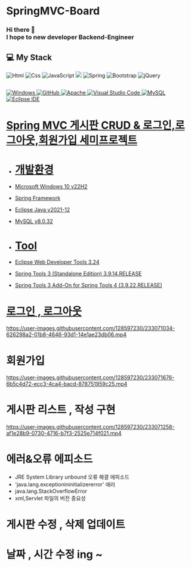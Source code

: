 # SpringMVC-Board 

### Hi there 👋 </br>I hope to new developer Backend-Engineer

## 💻 My Stack 
<img alt="Html" src ="https://img.shields.io/badge/HTML5-E34F26.svg?&style=for-the-badge&logo=HTML5&logoColor=white"/> <img alt="Css" src ="https://img.shields.io/badge/CSS3-1572B6.svg?&style=for-the-badge&logo=CSS3&logoColor=white"/> <img alt="JavaScript" src ="https://img.shields.io/badge/JavaScriipt-F7DF1E.svg?&style=for-the-badge&logo=JavaScript&logoColor=black"/>  <img src="https://img.shields.io/badge/JAVA-007396?style=for-the-badge&logo=java&logoColor=white"> <img alt="Spring" src ="https://img.shields.io/badge/Spring-6DB33F.svg?&style=for-the-badge&logo=Spring Boot&logoColor=white"/> <img alt="Bootstrap" src ="https://img.shields.io/badge/Bootstrap-7952B3.svg?&style=for-the-badge&logo=Bootstrap&logoColor=white"/> <img alt="jQuery" src ="https://img.shields.io/badge/jQuery-0769AD.svg?&style=for-the-badge&logo=jQuery&logoColor=white"/>


## 
<a href = "https://github.com/Hun-Se"><img alt="Windows" src ="https://img.shields.io/badge/Windows-0078D6.svg?&style=for-the-badge&logo=Windows&logoColor=white"/>
<a href = "https://github.com/Hun-Se"><img alt="GitHub" src ="https://img.shields.io/badge/GitHub-181717.svg?&style=for-the-badge&logo=GitHub&logoColor=white"/>
<a href = "https://github.com/Hun-Se"><img alt="Apache" src ="https://img.shields.io/badge/Apache-D22128.svg?&style=for-the-badge&logo=Apache&logoColor=white"/>
<a href = "https://github.com/Hun-Se"><img alt="Visual Studio Code" src ="https://img.shields.io/badge/Visual Studio Code-007ACC.svg?&style=for-the-badge&logo=Visual Studio Code&logoColor=white"/> <a href = "https://github.com/Hun-Se"><img alt="MySQL" src ="https://img.shields.io/badge/MySQL-1572B6.svg?&style=for-the-badge&logo=MySQL&logoColor=white"/> <a href = "https://github.com/Hun-Se"><img alt="Eclipse IDE" src ="https://img.shields.io/badge/Eclipse IDE-2C2255.svg?&style=for-the-badge&logo=Eclipse IDE&logoColor=white"/> <a href = "https://github.com/Hun-Se">

# Spring MVC 게시판 CRUD & 로그인,로그아웃,회원가입 세미프로젝트 

- # 개발환경 
- Microsoft Windows 10 v22H2
- Spring Framework 
- Eclipse Java v2021-12
- MySQL v8.0.32

- # Tool
- Eclipse Web Developer Tools 3.24
- Spring Tools 3 (Standalone Edition) 3.9.14.RELEASE
- Spring Tools 3 Add-On for Spring Tools 4 (3.9.22.RELEASE)

# 로그인 , 로그아웃 


https://user-images.githubusercontent.com/128597230/233071034-626298a2-01b8-4646-93d1-14e1ae23db06.mp4


# 회원가입 


https://user-images.githubusercontent.com/128597230/233071676-6b5c4d72-ecc3-4ca4-bacd-878751959c25.mp4



# 게시판 리스트 , 작성 구현

https://user-images.githubusercontent.com/128597230/233071258-af1e28b9-0730-4716-b7f3-2525e714f021.mp4


# 에러&오류 에피소드 
- JRE System Library unbound 오류 해결 에피소드 
- 'java.lang.exceptionininitializererror' 에러 
- java.lang.StackOverflowError
- xml,Servlet 파일의 버전 중요성  


# 게시판 수정 , 삭제 업데이트 
  
  
# 날짜 , 시간 수정 ing ~
